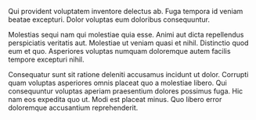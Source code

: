 Qui provident voluptatem inventore delectus ab. Fuga tempora id veniam beatae excepturi. Dolor voluptas eum doloribus consequuntur.
 Molestias sequi nam qui molestiae quia esse. Animi aut dicta repellendus perspiciatis veritatis aut. Molestiae ut veniam quasi et nihil. Distinctio quod eum et quo. Asperiores voluptas numquam doloremque autem facilis tempore excepturi nihil.
 Consequatur sunt sit ratione deleniti accusamus incidunt ut dolor. Corrupti quam voluptas asperiores omnis placeat quo a molestiae libero. Qui consequuntur voluptas aperiam praesentium dolores possimus fuga. Hic nam eos expedita quo ut. Modi est placeat minus. Quo libero error doloremque accusantium reprehenderit.